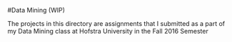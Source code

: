 #Data Mining (WIP)

The projects in this directory are assignments that I submitted as a part of my
Data Mining class at Hofstra University in the Fall 2016 Semester
